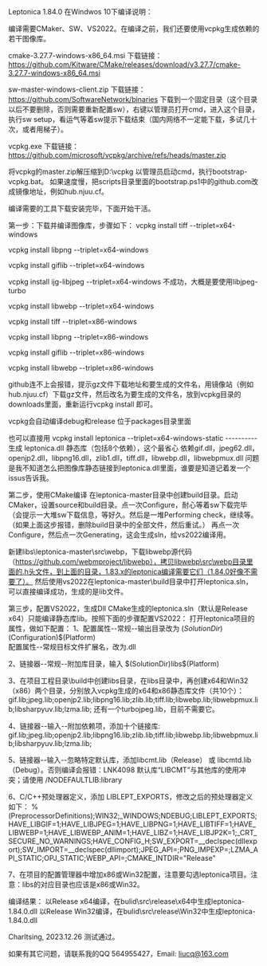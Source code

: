 Leptonica 1.84.0 在Windwos 10下编译说明：

编译需要CMaker、SW、VS2022。在编译之前，我们还要使用vcpkg生成依赖的若干图像库。

cmake-3.27.7-windows-x86_64.msi 下载链接：
https://github.com/Kitware/CMake/releases/download/v3.27.7/cmake-3.27.7-windows-x86_64.msi

sw-master-windows-client.zip 下载链接：
https://github.com/SoftwareNetwork/binaries
下载到一个固定目录（这个目录以后不要删除，否则需要重新配置sw），右键以管理员打开cmd，进入这个目录，执行sw setup，看运气等着sw提示下载结束（国内网络不一定能下载，多试几十次，或者用梯子）。

vcpkg.exe 下载链接：
https://github.com/microsoft/vcpkg/archive/refs/heads/master.zip

将vcpkg的master.zip解压缩到D:\vcpkg
以管理员启动cmd，执行bootstrap-vcpkg.bat。
如果速度慢，把scripts目录里面的bootstrap.ps1中的github.com改成镜像地址，例如hub.njuu.cf。

编译需要的工具下载安装完毕，下面开始干活。

第一步：下载并编译图像库，步骤如下：
vcpkg install tiff --triplet=x64-windows

vcpkg install libpng --triplet=x64-windows

vcpkg install giflib --triplet=x64-windows

vcpkg install ijg-libjpeg --triplet=x64-windows  不成功，大概是要使用libjpeg-turbo

vcpkg install libwebp --triplet=x64-windows

vcpkg install tiff --triplet=x86-windows

vcpkg install libpng --triplet=x86-windows

vcpkg install giflib --triplet=x86-windows

vcpkg install libwebp --triplet=x86-windows

github连不上会报错，提示gz文件下载地址和要生成的文件名，用镜像站（例如 hub.njuu.cf）下载gz文件，然后改名为要生成的文件名，放到vcpkg目录的downloads里面，重新运行vcpkg install 即可。

vcpkg会自动编译debug和release
位于packages目录里面

也可以直接用
vcpkg install leptonica --triplet=x64-windows-static    ----------  生成 leptonica.dll 静态库（包括8个依赖），这个最省心
依赖gif.dll，jpeg62.dll，openjp2.dll，libpng16.dll，zlib1.dll，tiff.dll，libwebp.dll，libwebpmux.dll
问题是我不知道怎么把图像库静态链接到leptonica.dll里面，谁要是知道记着发一个issus告诉我。

第二步，使用CMake编译
在leptonica-master目录中创建build目录。启动CMaker，设置source和build目录。点一次Configure，耐心等着sw下载完毕（会提示一大堆sw下载信息，等好久。然后是一堆Performing  check，继续等。
（如果上面这步报错，删除build目录中的全部文件，然后重试。）
再点一次Configure，然后点一次Generating，这会生成sln，给vs2022编译用。

新建libs\leptonica-master\src\webp，下载libwebp源代码（https://github.com/webmproject/libwebp），拷贝libwebp\src\webp目录里面的.h头文件，到上面的目录，1.83.x的leptonica编译需要它们（1.84.0好像不需要了）。
然后使用vs2022在leptonica-master\build目录中打开leptonica.sln，可以直接编译成功，生成的是lib文件。

第三步，配置VS2022，生成Dll
CMake生成的leptonica.sln（默认是Release x64）只能编译静态库lib。按照下面的步骤配置VS2022：
打开leptonica项目的属性，做如下配置：
1、配置属性--常规--输出目录改为 $(SolutionDir)$(Configuration)\$(Platform)\
   配置属性--常规目标文件扩展名，改为.dll

2、链接器--常规--附加库目录，输入 $(SolutionDir)libs\$(Platform)

3、在项目工程目录\build中创建libs目录，在libs目录中，再创建x64和Win32（x86）两个目录，分别放入vcpkg生成的x64和x86静态库文件（共10个）：
gif.lib;jpeg.lib;openjp2.lib;libpng16.lib;zlib.lib;tiff.lib;libwebp.lib;libwebpmux.lib;libsharpyuv.lib;lzma.lib;
还有一个turbojpeg.lib，目前不需要它。

4、链接器--输入--附加依赖项，添加十个链接库:
gif.lib;jpeg.lib;openjp2.lib;libpng16.lib;zlib.lib;tiff.lib;libwebp.lib;libwebpmux.lib;libsharpyuv.lib;lzma.lib;

5、链接器--输入--忽略特定默认库，添加libcmt.lib（Release） 或 libcmtd.lib（Debug）。否则编译会报错：LNK4098	默认库“LIBCMT”与其他库的使用冲突；请使用 /NODEFAULTLIB:library	

6、C/C++预处理器定义，添加 LIBLEPT_EXPORTS，修改之后的预处理器定义如下：
%(PreprocessorDefinitions);WIN32;_WINDOWS;NDEBUG;LIBLEPT_EXPORTS;HAVE_LIBGIF=1;HAVE_LIBJPEG=1;HAVE_LIBPNG=1;HAVE_LIBTIFF=1;HAVE_LIBWEBP=1;HAVE_LIBWEBP_ANIM=1;HAVE_LIBZ=1;HAVE_LIBJP2K=1;_CRT_SECURE_NO_WARNINGS;HAVE_CONFIG_H;SW_EXPORT=__declspec(dllexport);SW_IMPORT=__declspec(dllimport);JPEG_API=;PNG_IMPEXP=;LZMA_API_STATIC;OPJ_STATIC;WEBP_API=;CMAKE_INTDIR="Release"

7、在项目的配置管理器中增加x86或Win32配置，注意要勾选leptonica项目。注意：libs的对应目录也应该是x86或Win32。

编译结果：
以Release x64编译，在bulid\src\release\x64中生成leptonica-1.84.0.dll
以Release Win32编译，在bulid\src\release\Win32中生成leptonica-1.84.0.dll

Charltsing, 2023.12.26 测试通过。

如果有其它问题，请联系我的QQ 564955427，Email: liucq@163.com
